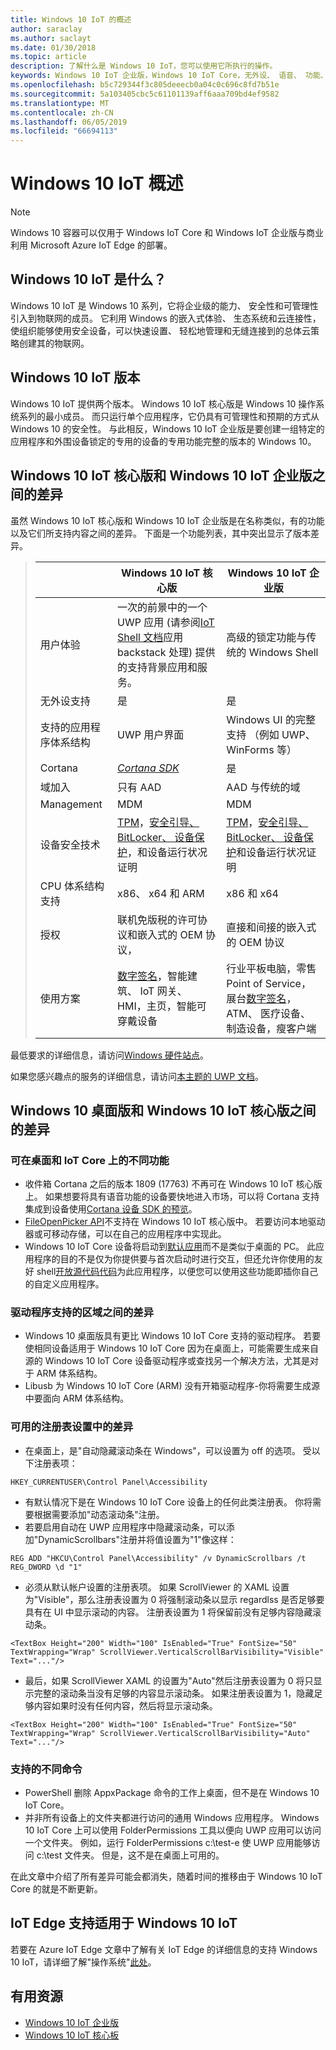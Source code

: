 ```yaml
---
title: Windows 10 IoT 的概述
author: saraclay
ms.author: saclayt
ms.date: 01/30/2018
ms.topic: article
description: 了解什么是 Windows 10 IoT，您可以使用它所执行的操作。
keywords: Windows 10 IoT 企业版，Windows 10 IoT Core，无外设、 语音、 功能、 二进制版本，版本
ms.openlocfilehash: b5c729344f3c805deeecb0a04c0c696c8fd7b51e
ms.sourcegitcommit: 5a103405cbc5c61101139aff6aaa709bd4ef9582
ms.translationtype: MT
ms.contentlocale: zh-CN
ms.lasthandoff: 06/05/2019
ms.locfileid: "66694113"
---
```

# <a name="an-overview-of-windows-10-iot"></a>Windows 10 IoT 概述 

> [!NOTE]
> Windows 10 容器可以仅用于 Windows IoT Core 和 Windows IoT 企业版与商业利用 Microsoft Azure IoT Edge 的部署。

## <a name="what-is-windows-10-iot"></a>Windows 10 IoT 是什么？
Windows 10 IoT 是 Windows 10 系列，它将企业级的能力、 安全性和可管理性引入到物联网的成员。  它利用 Windows 的嵌入式体验、 生态系统和云连接性，使组织能够使用安全设备，可以快速设置、 轻松地管理和无缝连接到的总体云策略创建其的物联网。  

## <a name="windows-10-iot-editions"></a>Windows 10 IoT 版本
Windows 10 IoT 提供两个版本。  Windows 10 IoT 核心版是 Windows 10 操作系统系列的最小成员。  而只运行单个应用程序，它仍具有可管理性和预期的方式从 Windows 10 的安全性。  与此相反，Windows 10 IoT 企业版是要创建一组特定的应用程序和外围设备锁定的专用的设备的专用功能完整的版本的 Windows 10。 

## <a name="differences-between-windows-10-iot-core-and-windows-10-iot-enterprise"></a>Windows 10 IoT 核心版和 Windows 10 IoT 企业版之间的差异

虽然 Windows 10 IoT 核心版和 Windows 10 IoT 企业版是在名称类似，有的功能以及它们所支持内容之间的差异。 下面是一个功能列表，其中突出显示了版本差异。

> |             | Windows 10 IoT 核心版  |  Windows 10 IoT 企业版  |
> |-------------|----------|---------|
> | 用户体验 | 一次的前景中的一个 UWP 应用 (请参阅[IoT Shell 文档](https://docs.microsoft.com/en-us/windows/iot-core/develop-your-app/iotcoreshell)应用 backstack 处理) 提供的支持背景应用和服务。 | 高级的锁定功能与传统的 Windows Shell |
> | 无外设支持 | 是 | 是 |
> | 支持的应用程序体系结构 | UWP 用户界面 | Windows UI 的完整支持 （例如 UWP、 WinForms 等） |
> | Cortana | [*Cortana SDK*](https://developer.microsoft.com/en-us/cortana/devices) | 是 |
> | 域加入 | 只有 AAD | AAD 与传统的域 |
> | Management | MDM | MDM |
> | 设备安全技术 | [TPM](https://docs.microsoft.com/windows/iot-core/secure-your-device/tpm)，[安全引导、 BitLocker、 设备保护](https://docs.microsoft.com/windows/iot-core/secure-your-device/securebootandbitlocker)，和设备运行状况证明 | [TPM](https://docs.microsoft.com/windows/iot-core/secure-your-device/tpm)，[安全引导、 BitLocker、 设备保护](https://docs.microsoft.com/windows/iot-core/secure-your-device/securebootandbitlocker)和设备运行状况证明 |
> | CPU 体系结构支持 | x86、 x64 和 ARM | x86 和 x64 |
> | 授权 | 联机免版税的许可协议和嵌入式的 OEM 协议， | 直接和间接的嵌入式的 OEM 协议 |
> | 使用方案 | [数字签名](https://www.microsoft.com/en-us/windowsforbusiness/digital-signage)，智能建筑、 IoT 网关、 HMI，主页，智能可穿戴设备 | 行业平板电脑，零售 Point of Service，展台[数字签名](https://www.microsoft.com/en-us/windowsforbusiness/digital-signage)，ATM、 医疗设备、 制造设备，瘦客户端 |

最低要求的详细信息，请访问[Windows 硬件站点](https://docs.microsoft.com/windows-hardware/design/minimum/minimum-hardware-requirements-overview)。

如果您感兴趣点的服务的详细信息，请访问[本主题的 UWP 文档](https://aka.ms/pointofservice)。

## <a name="differences-between-windows-10-desktop-and-windows-10-iot-core"></a>Windows 10 桌面版和 Windows 10 IoT 核心版之间的差异

### <a name="different-features-available-on-desktop-and-iot-core"></a>可在桌面和 IoT Core 上的不同功能

* 收件箱 Cortana 之后的版本 1809 (17763) 不再可在 Windows 10 IoT 核心版上。 如果想要将具有语音功能的设备要快地进入市场，可以将 Cortana 支持集成到设备使用[Cortana 设备 SDK 的预览](https://developer.microsoft.com/en-us/cortana/devices)。
* [FileOpenPicker API](https://docs.microsoft.com/en-us/uwp/api/windows.storage.pickers.fileopenpicker)不支持在 Windows 10 IoT 核心版中。 若要访问本地驱动器或可移动存储，可以在自己的应用程序中实现此。
* Windows 10 IoT Core 设备将启动到[默认应用](https://docs.microsoft.com/en-us/windows/iot-core/develop-your-app/iotcoredefaultapp)而不是类似于桌面的 PC。 此应用程序的目的不是仅为你提供要与首次启动时进行交互，但还允许你使用的友好 shell[开放源代码代码](https://github.com/Microsoft/Windows-iotcore-samples/tree/master/Samples/IoTCoreDefaultApp)为此应用程序，以便您可以使用这些功能即插你自己的自定义应用程序。

### <a name="differences-in-driver-supported-areas"></a>驱动程序支持的区域之间的差异

* Windows 10 桌面版具有更比 Windows 10 IoT Core 支持的驱动程序。 若要使相同设备适用于 Windows 10 IoT Core 因为在桌面上，可能需要生成来自源的 Windows 10 IoT Core 设备驱动程序或查找另一个解决方法，尤其是对于 ARM 体系结构。
* Libusb 为 Windows 10 IoT Core (ARM) 没有开箱驱动程序-你将需要生成源中要面向 ARM 体系结构。

### <a name="differences-in-available-registry-set"></a>可用的注册表设置中的差异

* 在桌面上，是"自动隐藏滚动条在 Windows"，可以设置为 off 的选项。 受以下注册表项： 

```
HKEY_CURRENTUSER\Control Panel\Accessibility
```

* 有默认情况下是在 Windows 10 IoT Core 设备上的任何此类注册表。 你将需要根据需要添加"动态滚动条"注册。
* 若要启用自动在 UWP 应用程序中隐藏滚动条，可以添加"DynamicScrollbars"注册并将值设置为"1"像这样：

```
REG ADD "HKCU\Control Panel\Accessibility" /v DynamicScrollbars /t REG_DWORD \d "1"
```

* 必须从默认帐户设置的注册表项。 如果 ScrollViewer 的 XAML 设置为"Visible"，那么注册表设置为 0 将强制滚动条以显示 regardlss 是否足够要具有在 UI 中显示滚动的内容。 注册表设置为 1 将保留前没有足够内容隐藏滚动条。

```
<TextBox Height="200" Width="100" IsEnabled="True" FontSize="50" TextWrapping="Wrap" ScrollViewer.VerticalScrollBarVisibility="Visible" Text="..."/>
```

* 最后，如果 ScrollViewer XAML 的设置为"Auto"然后注册表设置为 0 将只显示完整的滚动条当没有足够的内容显示滚动条。 如果注册表设置为 1，隐藏足够内容如果时没有任何内容，然后将显示滚动条。

```
<TextBox Height="200" Width="100" IsEnabled="True" FontSize="50" TextWrapping="Wrap" ScrollViewer.VerticalScrollBarVisibility="Auto" Text="..."/>
```

### <a name="different-commands-supported"></a>支持的不同命令

* PowerShell 删除 AppxPackage 命令的工作上桌面，但不是在 Windows 10 IoT Core。
* 并非所有设备上的文件夹都进行访问的通用 Windows 应用程序。 Windows 10 IoT Core 上可以使用 FolderPermissions 工具以便向 UWP 应用可以访问一个文件夹。 例如，运行 FolderPermissions c:\test-e 使 UWP 应用能够访问 c:\test 文件夹。 但是，这不是在桌面上可用的。

在此文章中介绍了所有差异可能会都消失，随着时间的推移由于 Windows 10 IoT Core 的就是不断更新。

## <a name="iot-edge-support-for-windows-10-iot"></a>IoT Edge 支持适用于 Windows 10 IoT
若要在 Azure IoT Edge 文章中了解有关 IoT Edge 的详细信息的支持 Windows 10 IoT，请详细了解"操作系统"[此处](https://docs.microsoft.com/en-us/azure/iot-edge/support#operating-systems)。


## <a name="helpful-resources"></a>有用资源
* [Windows 10 IoT 企业版](windows-iot-enterprise.md)
* [Windows 10 IoT 核心板](windows-iot-core.md)
